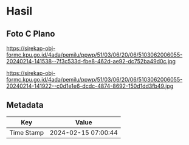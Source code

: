 # Hasil

## Foto C Plano

https://sirekap-obj-formc.kpu.go.id/4ada/pemilu/ppwp/51/03/06/20/06/5103062006055-20240214-141538--7f3c533d-fbe8-462d-ae92-dc752ba49d0c.jpg

https://sirekap-obj-formc.kpu.go.id/4ada/pemilu/ppwp/51/03/06/20/06/5103062006055-20240214-141922--c0d1e1e6-dcdc-4874-8692-150d1dd3fb49.jpg


## Metadata

| Key        | Value               |
| ---------- | ------------------- |
| Time Stamp | 2024-02-15 07:00:44 |



